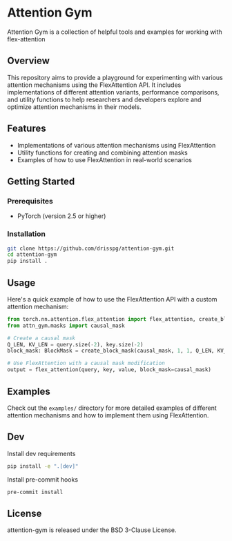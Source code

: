 # Attention Gym
Attention Gym is a collection of helpful tools and examples for working with flex-attention

## Overview

This repository aims to provide a playground for experimenting with various attention mechanisms using the FlexAttention API. It includes implementations of different attention variants, performance comparisons, and utility functions to help researchers and developers explore and optimize attention mechanisms in their models.

## Features

- Implementations of various attention mechanisms using FlexAttention
- Utility functions for creating and combining attention masks
- Examples of how to use FlexAttention in real-world scenarios

## Getting Started

### Prerequisites

- PyTorch (version 2.5 or higher)

### Installation

```bash
git clone https://github.com/drisspg/attention-gym.git
cd attention-gym
pip install .
```

## Usage

Here's a quick example of how to use the FlexAttention API with a custom attention mechanism:

```python
from torch.nn.attention.flex_attention import flex_attention, create_block_mask
from attn_gym.masks import causal_mask

# Create a causal mask
Q_LEN, KV_LEN = query.size(-2), key.size(-2)
block_mask: BlockMask = create_block_mask(causal_mask, 1, 1, Q_LEN, KV_LEN)

# Use FlexAttention with a causal mask modification
output = flex_attention(query, key, value, block_mask=causal_mask)
```

## Examples

Check out the `examples/` directory for more detailed examples of different attention mechanisms and how to implement them using FlexAttention.


## Dev

Install dev requirements
```Bash
pip install -e ".[dev]"
```

Install pre-commit hooks
```Bash
pre-commit install
```


## License
attention-gym is released under the BSD 3-Clause License.